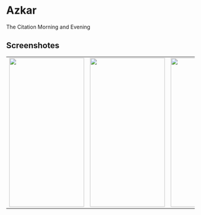# Azkar
The Citation  Morning and Evening  

## Screenshotes
<table>
  <tr>
 <td> <img src="https://user-images.githubusercontent.com/52568588/161577178-140e4416-ec6d-4411-ae6b-8435d3658652.png"  width="200" height="400" />
    </td>
     <td> <img src="https://user-images.githubusercontent.com/52568588/161579035-d076f956-e4e5-490a-ac15-b22199115860.png"  width="200" height="400" />
    </td>
      <td> <img src="https://user-images.githubusercontent.com/52568588/161579280-201cbd55-2fee-4832-9955-3c0ece6ce6c0.png"  width="200" height="400" />
    </td>
 </tr>
 
 
</table>
